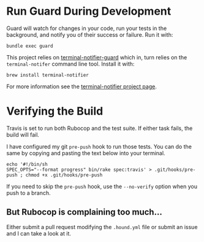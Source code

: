 # Run Guard During Development
Guard will watch for changes in your code, run your tests in the background, and notify you of their success or failure.
Run it with:
```console
bundle exec guard
```

This project relies on [terminal-notifier-guard](https://rubygems.org/gems/terminal-notifier-guard) which in, turn relies on the `terminal-notifer` command line tool.
Install it with:

```console
brew install terminal-notifier
```
For more information see the [terminal-notifier project page](https://github.com/alloy/terminal-notifier).

# Verifying the Build

Travis is set to run both Rubocop and the test suite.
If either task fails, the build will fail.

I have configured my git `pre-push` hook to run those tests.
You can do the same by copying and pasting the text below into your terminal.

```console
echo '#!/bin/sh
SPEC_OPTS="--format progress" bin/rake spec:travis' > .git/hooks/pre-push ; chmod +x .git/hooks/pre-push
```

If you need to skip the `pre-push` hook, use the `--no-verify` option when you push to a branch.

## But Rubocop is complaining too much...

Either submit a pull request modifying the `.hound.yml` file or submit an issue
and I can take a look at it.

